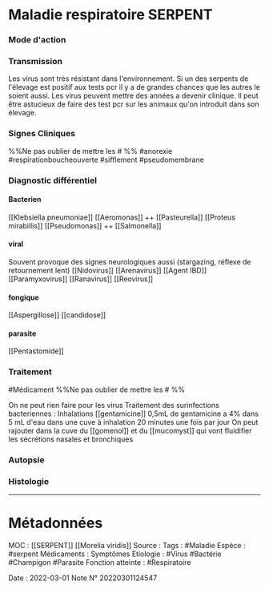 # Maladie respiratoire SERPENT
### Mode d'action
### Transmission
Les virus sont très résistant dans l'environnement. Si un des serpents de l'élevage est positif aux tests pcr il y a de grandes chances que les autres le soient aussi. Les virus peuvent mettre des années a devenir clinique. Il peut être astucieux de faire des test pcr sur les animaux qu'on introduit dans son élevage.
### Signes Cliniques
%%Ne pas oublier de mettre les # %%
#anorexie
#respirationboucheouverte
#sifflement
#pseudomembrane 

### Diagnostic différentiel
#### Bacterien 
[[Klebsiella pneumoniae]]
[[Aeromonas]] ++
[[Pasteurella]]
[[Proteus mirabillis]]
[[Pseudomonas]] ++
[[Salmonella]]

#### viral
Souvent provoque des signes neurologiques aussi (stargazing, réflexe de retournement lent)
[[Nidovirus]]
[[Arenavirus]]
[[Agent IBD]]
[[Paramyxovirus]]
[[Ranavirus]]
[[Reovirus]]

#### fongique 
[[Aspergillose]]
[[candidose]]

#### parasite 
[[Pentastomide]]

### Traitement
#Médicament 
%%Ne pas oublier de mettre les # %% 

On ne peut rien faire pour les virus 
Traitement des surinfections bacteriennes :
Inhalations [[gentamicine]] 0,5mL de gentamicine a 4% dans 5 mL d'eau dans une cuve à inhalation 20 minutes une fois par jour 
On peut rajouter dans la cuve du [[gomenol]] et du [[mucomyst]] qui vont fluidifier les sécrétions nasales et bronchiques
### Autopsie
### Histologie

***

# Métadonnées
MOC : [[SERPENT]] [[Morelia viridis]]
Source :
Tags : #Maladie 
	Espèce : #serpent
	Médicaments :
	Symptômes
	Etiologie : #Virus #Bactérie #Champigon #Parasite 
	Fonction atteinte : #Respiratoire 
	
Date : 2022-03-01
Note N° 20220301124547
